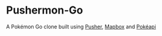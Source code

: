 # Pushermon-Go

A Pokémon Go clone built using [Pusher](https://pusher.com/), [Mapbox](https://www.mapbox.com/) and [Pokéapi](https://pokeapi.co/)
